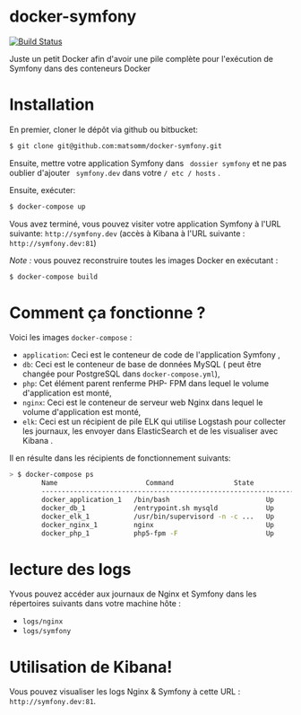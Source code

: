 docker-symfony
==============

[![Build Status](https://secure.travis-ci.org/eko/docker-symfony.png?branch=master)](http://travis-ci.org/eko/docker-symfony)

Juste un petit Docker afin d'avoir une pile complète pour l'exécution de Symfony dans des conteneurs Docker
# Installation

En premier, cloner le dépôt via github ou bitbucket:

```bash
$ git clone git@github.com:matsomm/docker-symfony.git
```

Ensuite, mettre votre application Symfony dans ` dossier symfony` et ne pas oublier d'ajouter ` symfony.dev` dans votre `/ etc / hosts` .

Ensuite, exécuter:

```bash
$ docker-compose up
```

Vous avez terminé, vous pouvez visiter votre application Symfony à l'URL suivante: `http://symfony.dev` 
(accès à Kibana à l'URL suivante : `http://symfony.dev:81`)

_Note :_ vous pouvez reconstruire toutes les images Docker en exécutant :

```bash
$ docker-compose build
```

# Comment ça fonctionne ? 

Voici les images `docker-compose` :

* `application`: Ceci est le conteneur de code de l'application Symfony ,
* `db`: Ceci est le conteneur de base de données MySQL ( peut être changée pour PostgreSQL dans `docker-compose.yml`),
* `php`: Cet élément parent renferme PHP- FPM dans lequel le volume d'application est monté,
* `nginx`: Ceci est le conteneur de serveur web Nginx dans lequel le volume d'application est monté,
* `elk`: Ceci est un récipient de pile ELK qui utilise Logstash pour collecter les journaux, les envoyer dans ElasticSearch et de les visualiser avec Kibana .

Il en résulte dans les récipients de fonctionnement suivants:

```bash
> $ docker-compose ps
        Name                      Command               State              Ports
        -------------------------------------------------------------------------------------------
        docker_application_1   /bin/bash                        Up
        docker_db_1            /entrypoint.sh mysqld            Up      0.0.0.0:3306->3306/tcp
        docker_elk_1           /usr/bin/supervisord -n -c ...   Up      0.0.0.0:81->80/tcp
        docker_nginx_1         nginx                            Up      443/tcp, 0.0.0.0:80->80/tcp
        docker_php_1           php5-fpm -F                      Up      9000/tcp
```

# lecture des logs

Yvous pouvez accéder aux journaux de Nginx et Symfony dans les répertoires suivants dans votre machine hôte :

* `logs/nginx`
* `logs/symfony`

# Utilisation de Kibana!

Vous pouvez visualiser les logs Nginx & Symfony à cette URL : `http://symfony.dev:81`.

